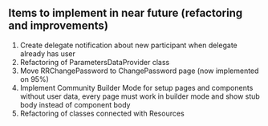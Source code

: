 ## Items to implement in near future (refactoring and improvements)


1) Create delegate notification about new participant when delegate already has user
2) Refactoring of ParametersDataProvider class 
3) Move RRChangePassword to ChangePassword page (now implemented on 95%)
4) Implement Community Builder Mode for setup pages and components without user data, every page must work in builder mode and show stub body instead of component body
5) Refactoring of classes connected with Resources
  